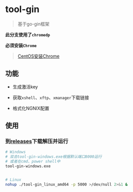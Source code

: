 # tool-gin

> 基于go-gin框架

**此分支使用了`chromedp`**

**必须安装`Chrome`**

> [CentOS安装Chrome](https://woytu.github.io/System/CentOS%E5%AE%89%E8%A3%85%E8%BD%AF%E4%BB%B6.html#chrome)


## 功能

- 生成激活key

- 获取`xshell`、`xftp`、`xmanager`下载链接

- 格式化NGNIX配置



## 使用

### 到[releases](https://github.com/woytu/tool-gin/releases)下载解压并运行

```bash
# Windows
# 双击tool-gin-windows.exe根据默认端口8000运行
# 或者在cmd、power shell中
tool-gin-windows.exe


# Linux
nohup ./tool-gin_linux_amd64 -p 5000 >/dev/null 2>&1 &
```
